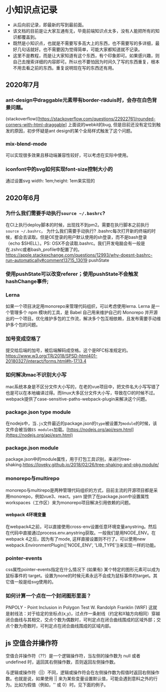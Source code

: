 # 小知识点记录

- 从后向前记录，即最新的写到最前面。
- 该文档的目前是让大家互通有无，毕竟前端知识点太多，没有人能把所有的知识都覆盖到。
- 既然是小知识点，也就是不需要写多高大上的东西，也不需要写的多详细，最好几句话就好。也不需要因为觉得简单，可能大家都知道就不记录。
- 这里不是教程，而是让大家知道有这个东西，有个印象即可。如果感兴趣，则自己去搜索详细的内容即可。所以也不要怕因为时间久了写的东西重复，根本不用去看之前的东西。重复说明现在写的东西还有用。

## 2020年7月

### ant-design中draggable元素带有border-raduis时，会存在白色背景问题。

(stackoverflow)[https://stackoverflow.com/questions/22922761/rounded-corners-with-html-draggable]
上面说的webkit的bug, 但是目前还没有定位到触发的原因，初步怀疑是ant design的某个全局样式触发了这个问题。

### mix-blend-mode

可以实现很多效果且移动端兼容性较好，可以考虑在实际中使用。

### iconfont中的svg如何实现font-size控制大小的
通过设置svg width: 1em;height: 1em来实现的

## 2020年6月

### 为什么我们需要手动执行`source ~/.bashrc`? 

在CI上执行deploy脚本的时候，出现找不到pm2。需要在执行脚本之前执行`source ~/.bashrc`， 为什么我们需要手动执行? .bashrc每次打开新的终端的时候，都会去读取。但是OE登录的用户默认使用的sh登录，而不是bash登录（echo $SHELL）。PS: OSX不会读取.bashrc。我们开发电脑会有一般是在.zshrc或者bash_profile中配置了的。https://apple.stackexchange.com/questions/12993/why-doesnt-bashrc-run-automatically#comment13715_13019
pushState

### 使用pushState可以改变referer；使用pushState不会触发hashChange事件;

### Lerna

如果一个项目决定用monorepo来管理代码组织，可以考虑使用lerna. Lerna 是一个管理多个 npm 模块的工具，是 Babel 自己用来维护自己的 Monorepo 并开源出的一个项目。优化维护多包的工作流，解决多个包互相依赖，且发布需要手动维护多个包的问题。

### 加号变成空格了

提交给后端的加号，被后端解码成空格。这个是RFC标准规定的。https://www.w3.org/TR/2018/SPSD-html401-20180327/interact/forms.html#h-17.13.4

### 如何解决mac不识别大小写

mac系统本身是不区分文件大小写的，在老的vue项目中，把文件名大小写写错了也是可以在本地编译过得。而linux大多区分文件大小写，导致在CI的时候不过。webpack提供了case-sensitive-paths-webpack-plugin来解决这个问题。

### package.json type module

在nodejs中，当`.js`文件最近的package.json的`type`被设置为`module`的时候，该文件会被当做`ES modules`加载。[https://nodejs.org/api/esm.html](https://nodejs.org/api/esm.html)

### package.json module

package.json中的module属性，用于打包工具识别，来进行tree-shaking.https://loveky.github.io/2018/02/26/tree-shaking-and-pkg.module/

### monorepo与multirepo

monorepo与multirepo是两种管理代码组织的方式，目前主流的开源项目都是采用monorepo，例如vue3、react。yarn 提供了在package.json中设置属性workspaces（工作区）来为monorepo项目解决引用依赖的问题。

#### webpack 4环境变量

在webpack4之前，可以直接使用cross-env设置任意环境变量anystring。然后在代码中直接通过process.env.anystring获取。一般我们是用NODE_ENV。在webpack 4之后，因为有了mode, 这样直接设置则不行了。可以使用new webpack.EnvironmentPlugin(['NODE_ENV', 'LIB_TYPE'])来实现一样的功能。

### pointer-events

css属性pointer-events指定在什么情况下 (如果有) 某个特定的图形元素可以成为鼠标事件的 target。设置为none的时候元素永远不会成为鼠标事件的target。其它值一般是给svg使用的。

### 如何计算一个点在一个封闭图形里面？

PNPOLY - Point Inclusion in Polygon Test W. Randolph Franklin (WRF)
这就是射线法：对于给定的坐标点(x,y)，过点作一条射线（约定和X轴方向相同）穿越闭合曲线与其相交，交点个数为偶数时，可判定点在闭合曲线围成的区域外部；交点个数为奇数时，可判定点在闭合曲线围成的区域内部。

## js 空值合并操作符

空值合并操作符（??）是一个逻辑操作符，当左侧的操作数为 null 或者 undefined 时，返回其右侧操作数，否则返回左侧操作数。

与逻辑或操作符（||）不同，逻辑或操作符会在左侧操作数为假值时返回右侧操作数。也就是说，如果使用 || 来为某些变量设置默认值，可能会遇到意料之外的行为。比如为假值（例如，'' 或 0）时。见下面的例子。